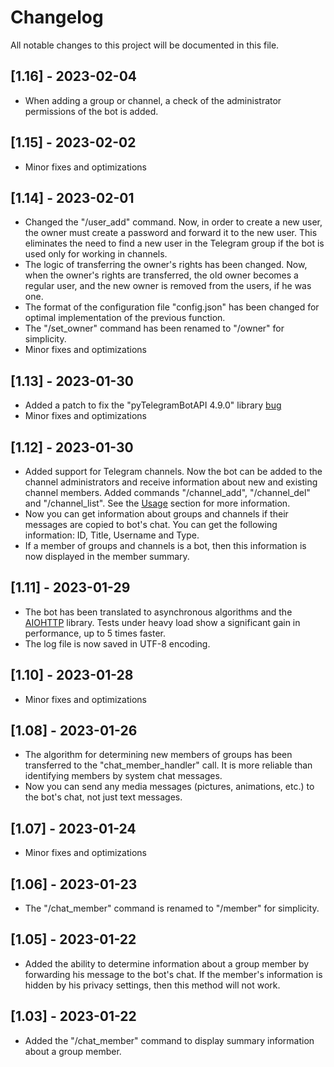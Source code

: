 # Changelog

All notable changes to this project will be documented in this file.

## [1.16] - 2023-02-04

- When adding a group or channel, a check of the administrator permissions of the bot is added.

## [1.15] - 2023-02-02

- Minor fixes and optimizations

## [1.14] - 2023-02-01

- Changed the "/user_add" command. Now, in order to create a new user, the owner must create a password and forward it to the new user. This eliminates the need to find a new user in the Telegram group if the bot is used only for working in channels.
- The logic of transferring the owner's rights has been changed. Now, when the owner's rights are transferred, the old owner becomes a regular user, and the new owner is removed from the users, if he was one.
- The format of the configuration file "config.json" has been changed for optimal implementation of the previous function.
- The "/set_owner" command has been renamed to "/owner" for simplicity.
- Minor fixes and optimizations

## [1.13] - 2023-01-30

- Added a patch to fix the "pyTelegramBotAPI 4.9.0" library [bug](https://github.com/eternnoir/pyTelegramBotAPI/issues/1896)
- Minor fixes and optimizations

## [1.12] - 2023-01-30

- Added support for Telegram channels. Now the bot can be added to the channel administrators and receive information about new and existing channel members. Added commands "/channel_add", "/channel_del" and "/channel_list". See the <a href="/README.md#Usage" target="_blank">Usage</a> section  for more information.
- Now you can get information about groups and channels if their messages are copied to bot's chat. You can get the following information: ID, Title, Username and Type.
- If a member of groups and channels is a bot, then this information is now displayed in the member summary.

## [1.11] - 2023-01-29

- The bot has been translated to asynchronous algorithms and the [AIOHTTP](https://github.com/aio-libs/aiohttp) library. Tests under heavy load show a significant gain in performance, up to 5 times faster.
- The log file is now saved in UTF-8 encoding.

## [1.10] - 2023-01-28

- Minor fixes and optimizations

## [1.08] - 2023-01-26

- The algorithm for determining new members of groups has been transferred to the "chat_member_handler" call. It is more reliable than identifying members by system chat messages.
- Now you can send any media messages (pictures, animations, etc.) to the bot's chat, not just text messages.

## [1.07] - 2023-01-24

- Minor fixes and optimizations

## [1.06] - 2023-01-23

- The "/chat_member" command is renamed to "/member" for simplicity.

## [1.05] - 2023-01-22

- Added the ability to determine information about a group member by forwarding his message to the bot's chat. If the member's information is hidden by his privacy settings, then this method will not work.

## [1.03] - 2023-01-22

- Added the "/chat_member" command to display summary information about a group member.
